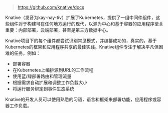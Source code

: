 > https://github.com/knative/docs

Knative（发音为kay-nay-tiv）扩展了Kubernetes，提供了一组中间件组件，这些组件对于构建可在任何地方运行的现代，以源为中心和基于容器的应用程序至关重要：内部部署，云端部署，甚至是第三方数据中心。

Knative项目下的每个组件都尝试识别常见模式，并编纂成功的，真实的，基于Kubernetes的框架和应用程序共享的最佳实践。Knative组件专注于解决平凡但困难的任务，例如：
* 部署容器
* 在Kubernetes上编排源到URL的工作流程
* 使用蓝/绿部署路由和管理流量
* 根据需求自动扩展和调整工作负载大小
* 将运行服务绑定到事件生态系统

Knative的开发人员可以使用熟悉的习语，语言和框架来部署功能，应用程序或容器工作负载。